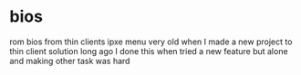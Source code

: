 # bios
rom bios from thin clients
ipxe menu very old when I made a new project to thin client solution long ago
I done this when tried a new feature but alone and making other task was hard

